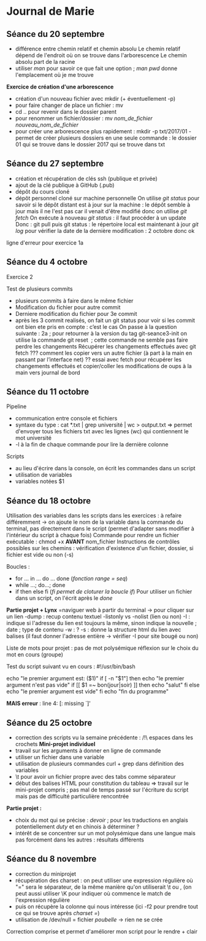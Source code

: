 # Journal de Marie
## Séance du 20 septembre

- différence entre chemin relatif et chemin absolu
Le chemin relatif dépend de l'endroit où on se trouve dans l'arborescence
Le chemin absolu part de la racine
- utiliser _man_ pour savoir ce que fait une option ; _man pwd_ donne l'emplacement où je me trouve

**Exercice de création d'une arborescence**
- création d'un nouveau fichier avec mkdir (+ éventuellement -p)
- pour faire changer de place un fichier : mv
- cd .. pour revenir dans le dossier parent
- pour renommer un fichier/dossier : mv _nom_de_fichier_ _nouveau_nom_de_fichier_
- pour créer une arborescence plus rapidement : mkdir -p txt/2017/01
      - permet de créer plusieurs dossiers en une seule commande : le dossier 01 qui se trouve dans le dossier 2017 qui se trouve dans txt



## Séance du 27 septembre
- création et récupération de clés ssh (publique et privée)
- ajout de la clé publique à GitHub (.pub)
- dépôt du cours cloné
- dépôt personnel cloné sur machine personnelle
On utilise _git status_ pour savoir si le dépôt distant est à jour sur la machine : le dépôt semble à jour mais il ne l'est pas car il venait d'être modifié donc on utilise _git fetch_
On exécute à nouveau _git status_ : il faut procéder à un update
Donc : git pull puis git status : le répertoire local est maintenant à jour
_git log_ pour vérifier la date de la dernière modification : 2 octobre donc ok


ligne
d'erreur
pour 
exercice
1a


## Séance du 4 octobre
Exercice 2

Test de plusieurs commits
- plusieurs commits à faire dans le même fichier
- Modification du fichier pour autre commit
- Derniere modification du fichier pour 3e commit
- après les 3 commit realisés, on fait un git status pour voir si les commit ont bien ete pris en compte : c’est le cas
On passe à la question suivante : 2a ; pour retourner à la version du tag git-seance3-init on utilise la commande git reset <commit> ; cette commande ne semble pas faire perdre les changements
Récupérer les changements effectués avec git fetch ???
comment les copier vers un autre fichier (à part à la main en passant par l’interface net) ??
essai avec fetch pour récupérer les changements effectués et copier/coller les modifications de oups à la main vers journal de bord

## Séance du 11 octobre
Pipeline
- communication entre console et fichiers
- syntaxe du type : cat *.txt | grep université | wc > output.txt
=> permet d'envoyer tous les fichiers txt avec les lignes (wc) qui contiennent le mot université
-   -l à la fin de chaque commande pour lire la dernière colonne

Scripts
- au lieu d'écrire dans la console, on écrit les commandes dans un script
- utilisation de variables
- variables notées $1


## Séance du 18 octobre
Utilisation des variables dans les scripts dans les exercices : à refaire différemment -> on ajoute le nom de la variable dans la commande du terminal, pas directement dans le script
(permet d'adapter sans modifier à l'intérieur du script à chaque fois)
Commande pour rendre un fichier exécutable : chmod +x **AVANT** nom_fichier
Instructions de contrôles possibles sur les chemins : vérification d'existence d'un fichier, dossier, si fichier est vide ou non (-s)

Boucles : 
- for ... in ... do ... done (_fonction range = seq_)
- while ...; do...; done
- if then else fi (_fi permet de cloturer la boucle if_)
Pour utiliser un fichier dans un script, on l'écrit après le _done_

**Partie projet + Lynx**
=naviguer web à partir du terminal
-> pour cliquer sur un lien
-dump : recup contenu textuel
-listonly vs -nolist (lien ou non)
-I : indique si l'adresse du lien est toujours la même, sinon indique la nouvelle ; date ; type de contenu
-w : ?
-s : donne la structure html du lien avec balises (il faut donner l'adresse entière -> vérifier -I pour site bougé ou non)

Liste de mots pour projet : 
pas de mot polysémique 
réflexion sur le choix du mot en cours (groupe)

Test du script suivant vu en cours :
#!/usr/bin/bash

echo "le premier argument est: ($1)"
if [ -n "$1"]
then
    echo "le premier argument n'est pas vide"
    if [[ $1  =~ bon(jour|soir) ]]
    then
        echo "salut"
    fi
else
    echo "le premier argument est vide"
fi
echo "fin du programme"

**MAIS erreur** : line 4: [: missing `]'

## Séance du 25 octobre
- correction des scripts vu la semaine précédente : /!\ espaces dans les crochets
**Mini-projet individuel**
- travail sur les arguments à donner en ligne de commande
- utiliser un fichier dans une variable
- utilisation de plusieurs commandes curl + grep dans définition des variables
- \t pour avoir un fichier propre avec des tabs comme séparateur
- début des balises HTML pour constitution du tableau
=> travail sur le mini-projet compris ; pas mal de temps passé sur l'écriture du script mais pas de difficulté particulière rencontrée

**Partie projet :**
- choix du mot qui se précise : _devoir_ ; pour les traductions en anglais potentiellement _duty_ et en chinois à déterminer ?
- intérêt de se concentrer sur un mot polysémique dans une langue mais pas forcément dans les autres : résultats différents

## Séance du 8 novembre
- correction du miniprojet
- récupération des charset : on peut utiliser une expression régulière où "=" sera le séparateur, de la même manière qu'on utiliserait \t ou , (on peut aussi utiliser \K pour indiquer où commence le match de l'expression régulière
- puis on récupère la colonne qui nous intéresse (ici -f2 pour prendre tout ce qui se trouve après _charset =_)
- utilisation de /dev/null = fichier _poubelle_ -> rien ne se crée

Correction comprise et permet d'améliorer mon script pour le rendre + clair

